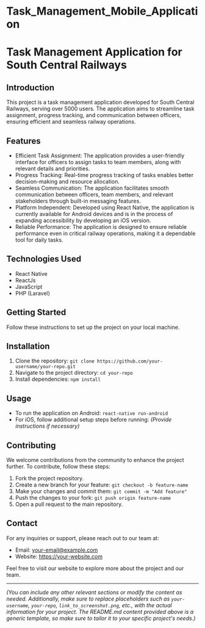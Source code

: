 # Task_Management_Mobile_Application

# Task Management Application for South Central Railways

## Introduction

This project is a task management application developed for South Central Railways, serving over 5000 users. The application aims to streamline task assignment, progress tracking, and communication between officers, ensuring efficient and seamless railway operations.

## Features

- Efficient Task Assignment: The application provides a user-friendly interface for officers to assign tasks to team members, along with relevant details and priorities.
- Progress Tracking: Real-time progress tracking of tasks enables better decision-making and resource allocation.
- Seamless Communication: The application facilitates smooth communication between officers, team members, and relevant stakeholders through built-in messaging features.
- Platform Independent: Developed using React Native, the application is currently available for Android devices and is in the process of expanding accessibility by developing an iOS version.
- Reliable Performance: The application is designed to ensure reliable performance even in critical railway operations, making it a dependable tool for daily tasks.

## Technologies Used

- React Native
- ReactJs
- JavaScript
- PHP (Laravel)

## Getting Started

Follow these instructions to set up the project on your local machine.

## Installation

1. Clone the repository: `git clone https://github.com/your-username/your-repo.git`
2. Navigate to the project directory: `cd your-repo`
3. Install dependencies: `npm install`

## Usage

- To run the application on Android: `react-native run-android`
- For iOS, follow additional setup steps before running: *(Provide instructions if necessary)*

## Contributing

We welcome contributions from the community to enhance the project further. To contribute, follow these steps:

1. Fork the project repository.
2. Create a new branch for your feature: `git checkout -b feature-name`
3. Make your changes and commit them: `git commit -m "Add feature"`
4. Push the changes to your fork: `git push origin feature-name`
5. Open a pull request to the main repository.

## Contact

For any inquiries or support, please reach out to our team at:
- Email: your-email@example.com
- Website: https://your-website.com

Feel free to visit our website to explore more about the project and our team.

---

*(You can include any other relevant sections or modify the content as needed. Additionally, make sure to replace placeholders such as `your-username`, `your-repo`, `link_to_screenshot.png`, etc., with the actual information for your project. The README.md content provided above is a generic template, so make sure to tailor it to your specific project's needs.)*
